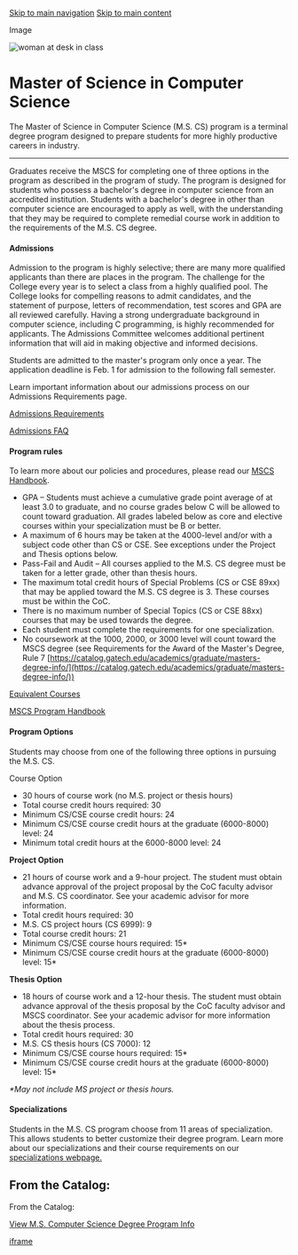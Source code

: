 [Skip to main navigation](https://www.cc.gatech.edu/degree-programs/master-science-computer-science#main-navigation) [Skip to main content](https://www.cc.gatech.edu/degree-programs/master-science-computer-science#main-content)

Image

![woman at desk in class](https://www.cc.gatech.edu/sites/default/files/styles/main_850x478_/public/images/main/2021/womanatdesk.jpg?itok=QTP_93dm)

# Master of Science in Computer Science

The Master of Science in Computer Science (M.S. CS) program is a terminal degree program designed to prepare students for more highly productive careers in industry.

* * *

Graduates receive the MSCS for completing one of three options in the program as described in the program of study. The program is designed for students who possess a bachelor's degree in computer science from an accredited institution. Students with a bachelor's degree in other than computer science are encouraged to apply as well, with the understanding that they may be required to complete remedial course work in addition to the requirements of the M.S. CS degree.

#### Admissions

Admission to the program is highly selective; there are many more qualified applicants than there are places in the program. The challenge for the College every year is to select a class from a highly qualified pool. The College looks for compelling reasons to admit candidates, and the statement of purpose, letters of recommendation, test scores and GPA are all reviewed carefully. Having a strong undergraduate background in computer science, including C programming, is highly recommended for applicants. The Admissions Committee welcomes additional pertinent information that will aid in making objective and informed decisions.

Students are admitted to the master's program only once a year. The application deadline is Feb. 1 for admission to the following fall semester.

Learn important information about our admissions process on our Admissions Requirements page.

[Admissions Requirements](https://prod-cc.cc.gatech.edu/ms-computer-science-admission-requirements)

[Admissions FAQ](https://prod-cc.cc.gatech.edu/ms-computer-science-admissions-faq)

#### Program rules

To learn more about our policies and procedures, please read our [MSCS Handbook](https://www.cc.gatech.edu/sites/default/files/documents/2024/MSCS%20Handbook%5B8%5D.pdf).

- GPA – Students must achieve a cumulative grade point average of at least 3.0 to graduate, and no course grades below C will be allowed to count toward graduation. All grades labeled below as core and elective courses within your specialization must be B or better.
- A maximum of 6 hours may be taken at the 4000-level and/or with a subject code other than CS or CSE. See exceptions under the Project and Thesis options below.
- Pass-Fail and Audit – All courses applied to the M.S. CS degree must be taken for a letter grade, other than thesis hours.
- The maximum total credit hours of Special Problems (CS or CSE 89xx) that may be applied toward the M.S. CS degree is 3. These courses must be within the CoC.
- There is no maximum number of Special Topics (CS or CSE 88xx) courses that may be used towards the degree.
- Each student must complete the requirements for one specialization.
- No coursework at the 1000, 2000, or 3000 level will count toward the MSCS degree (see Requirements for the Award of the Master's Degree, Rule 7 [https://catalog.gatech.edu/academics/graduate/masters-degree-info/](https://catalog.gatech.edu/academics/graduate/masters-degree-info/))

[Equivalent Courses](https://prod-cc.cc.gatech.edu/equivalent-courses-bsms-cs)

[MSCS Program Handbook](https://www.cc.gatech.edu/sites/default/files/documents/2024/MSCS%20Handbook%5B8%5D.pdf)

#### Program Options

Students may choose from one of the following three options in pursuing the M.S. CS.

Course Option

- 30 hours of course work (no M.S. project or thesis hours)
- Total course credit hours required: 30
- Minimum CS/CSE course credit hours: 24
- Minimum CS/CSE course credit hours at the graduate (6000-8000) level: 24
- Minimum total credit hours at the 6000-8000 level: 24

**Project Option**

- 21 hours of course work and a 9-hour project. The student must obtain advance approval of the project proposal by the CoC faculty advisor and M.S. CS coordinator. See your academic advisor for more information.
- Total credit hours required: 30
- M.S. CS project hours (CS 6999): 9
- Total course credit hours: 21
- Minimum CS/CSE course hours required: 15\*
- Minimum CS/CSE course credit hours at the graduate (6000-8000) level: 15\*

**Thesis Option**

- 18 hours of course work and a 12-hour thesis. The student must obtain advance approval of the thesis proposal by the CoC faculty advisor and MSCS coordinator. See your academic advisor for more information about the thesis process.
- Total credit hours required: 30
- M.S. CS thesis hours (CS 7000): 12
- Minimum CS/CSE course hours required: 15\*
- Minimum CS/CSE course credit hours at the graduate (6000-8000) level: 15\*

_\*May not include MS project or thesis hours._

#### **Specializations**

Students in the M.S. CS program choose from 11 areas of specialization. This allows students to better customize their degree program. Learn more about our specializations and their course requirements on our [specializations webpage.](https://prod-cc.cc.gatech.edu/ms-computer-science-specializations)

## From the Catalog:

From the Catalog:

[View M.S. Computer Science Degree Program Info](https://catalog.gatech.edu/programs/computer-science-ms/)

[iframe](https://static.addtoany.com/menu/sm.25.html#type=core&event=load)